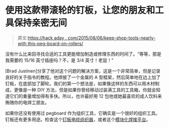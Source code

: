 # 使用这款带滚轮的钉板，让您的朋友和工具保持亲密无间

> 原文:[https://hack aday . com/2015/08/06/keep-shop-tools-nearly-with this-peg-board-on-rollers/](https://hackaday.com/2015/08/06/keep-shop-tools-nearby-with-this-peg-board-on-rollers/)

没有什么比来回寻找合适的工具更能增加制造或修理东西的时间了。“等等，那是我需要的 15/16 英寸插座吗？不，是 3/4 英寸！老鼠！”

[Brad Justinen]分享了他对这个问题的解决方案，这是一个非常简单，但是记录良好的关于指令的教程。他焊接了一个金属的 A 型框架，然后简单地在边上加了钉板，在底部加了脚轮。我们的第一个想法是，如果像这样的东西可以用木材制成，更像是一种 DIY 方法，但是如果你曾经移动过装满工具的工具箱，你就会知道它们的重量增加得有多快。所以，也许最好用 12 包他或她最喜欢的成人饮料来贿赂你的电焊工朋友。

如果你还没有使用过 pegboard 作为组织工具，它确实是一个很好的组织工具。钉板还有更多用途。检查这个[钉板电缆组织器](https://hackaday.com/2008/06/15/pegboard-cable-organizer/)，或者这个[模块化焊接平台](http://hackaday.com/2011/08/03/how-to-add-modular-tools-to-your-soldering-platform/)。